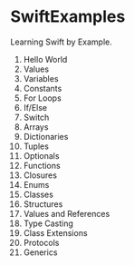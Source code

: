 SwiftExamples
=============

Learning Swift by Example.

1. Hello World
2. Values
3. Variables
4. Constants
5. For Loops
6. If/Else
7. Switch
8. Arrays
9. Dictionaries
10. Tuples
11. Optionals
12. Functions
13. Closures
14. Enums
15. Classes
16. Structures
15. Values and References
17. Type Casting
18. Class Extensions
19. Protocols
20. Generics
